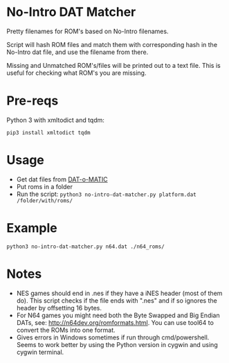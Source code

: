 # No-Intro DAT Matcher

Pretty filenames for ROM's based on No-Intro filenames.

Script will hash ROM files and match them with corresponding hash in the No-Intro dat file, and use the filename from there. 

Missing and Unmatched ROM's/files will be printed out to a text file. This is useful for checking what ROM's you are missing.

# Pre-reqs

Python 3 with xmltodict and tqdm:

    pip3 install xmltodict tqdm
    
# Usage

- Get dat files from [DAT-o-MATIC](https://datomatic.no-intro.org/)
- Put roms in a folder
- Run the script: `python3 no-intro-dat-matcher.py platform.dat /folder/with/roms/`
    
# Example
    
    python3 no-intro-dat-matcher.py n64.dat ./n64_roms/
    
# Notes

-  NES games should end in .nes if they have a iNES header (most of them do). This script checks if the file ends with ".nes" and if so ignores the header by offsetting 16 bytes.
- For N64 games you might need both the Byte Swapped and Big Endian DATs, see: http://n64dev.org/romformats.html. You can use tool64 to convert the ROMs into one format.
- Gives errors in Windows sometimes if run through cmd/powershell. Seems to work better by using the Python version in cygwin and using cygwin terminal.
